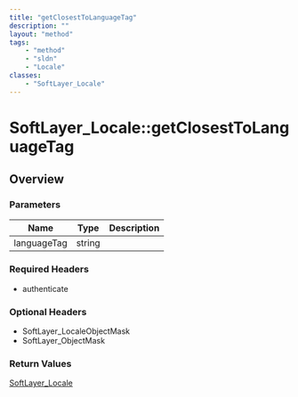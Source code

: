 ```yaml
---
title: "getClosestToLanguageTag"
description: ""
layout: "method"
tags:
    - "method"
    - "sldn"
    - "Locale"
classes:
    - "SoftLayer_Locale"
---
```

# SoftLayer_Locale::getClosestToLanguageTag
## Overview 


### Parameters 
|Name | Type | Description |
| --- | --- | --- |
|languageTag| string| |


### Required Headers
* authenticate

### Optional Headers
* SoftLayer_LocaleObjectMask
* SoftLayer_ObjectMask

### Return Values
<a href='/reference/datatypes/SoftLayer_Locale'>SoftLayer_Locale </a>

